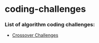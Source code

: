 # coding-challenges

### List of algorithm coding challenges:
 - [Crossover Challenges](./crossover.md)

